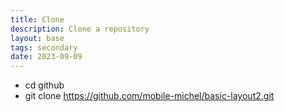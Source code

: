 ```yaml
---
title: Clone
description: Clone a repository
layout: base
tags: secondary
date: 2023-09-09
---
```


* cd github
* git clone https://github.com/mobile-michel/basic-layout2.git